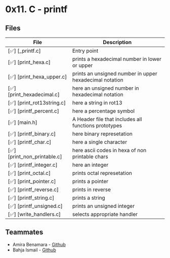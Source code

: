 # 0x11. C - printf

## Files

| File                                           | Description                                             |
| ---------------------------------------------  | ------------------------------------------------------- |
| [✅] [_printf.c]                                |Entry point                                             |
| [✅] [print_hexa.c]                             |prints a hexadecimal number in lower or upper           |
| [✅] [print_hexa_upper.c]                       |prints an unsigned number in upper hexadecimal notation |
| [✅] [print_hexadecimal.c]                      |here an unsigned number in hexadecimal notation       |
| [✅] [print_rot13string.c]                      |here a string in rot13                                |
| [✅] [printf_percent.c]                         |here a percentage symbol                              |
| [✅] [main.h]                                   |A Header file that includes all functions prototypes    |
| [✅] [printf_binary.c]                          |here binary represetation                             |
| [✅] [printf_char.c]                            |here a single character                               |
| [✅] [print_non_printable.c]                    |here ascii codes in hexa of non printable chars       |
| [✅] [printf_integer.c]                         |here an integer                                       |
| [✅] [print_octal.c]                            |prints octal represetation                              |
| [✅] [print_pointer.c]                          |prints a pointer                                        |
| [✅] [printf_reverse.c]                         |prints in reverse                                       |
| [✅] [printf_string.c]                          |prints a string                                         |
| [✅] [printf_unsigned.c]                        |prints an unsigned integer                              |
| [✅] [write_handlers.c]                         |selects appropriate handler                             |


## Teammates

- Amira Benamara - [Github](http://github.com/mira97ali)
- Bahja Ismail - [Github](https://github.com/bahjaismail)
